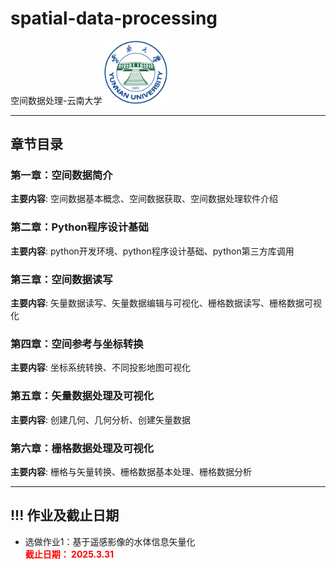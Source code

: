 # spatial-data-processing
空间数据处理-云南大学
<img src="figs/ynu_logo.png" width="20%" height="20%">     



---
## 章节目录
### 第一章：空间数据简介
**主要内容**: 空间数据基本概念、空间数据获取、空间数据处理软件介绍
### 第二章：Python程序设计基础
**主要内容**: python开发环境、python程序设计基础、python第三方库调用
### 第三章：空间数据读写
**主要内容**: 矢量数据读写、矢量数据编辑与可视化、栅格数据读写、栅格数据可视化
### 第四章：空间参考与坐标转换
**主要内容**: 坐标系统转换、不同投影地图可视化
### 第五章：矢量数据处理及可视化
**主要内容**: 创建几何、几何分析、创建矢量数据
### 第六章：栅格数据处理及可视化
**主要内容**: 栅格与矢量转换、栅格数据基本处理、栅格数据分析



---
## **!!! 作业及截止日期**  
- 选做作业1：基于遥感影像的水体信息矢量化    
**<font color=red>截止日期： 2025.3.31</font>**    




